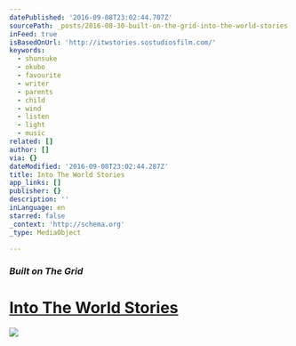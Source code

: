```yaml
---
datePublished: '2016-09-08T23:02:44.707Z'
sourcePath: _posts/2016-08-30-built-on-the-grid-into-the-world-stories.md
inFeed: true
isBasedOnUrl: 'http://itwstories.sostudiosfilm.com/'
keywords:
  - shunsuke
  - okubo
  - favourite
  - writer
  - parents
  - child
  - wind
  - listen
  - light
  - music
related: []
author: []
via: {}
dateModified: '2016-09-08T23:02:44.287Z'
title: Into The World Stories
app_links: []
publisher: {}
description: ''
inLanguage: en
starred: false
_context: 'http://schema.org'
_type: MediaObject

---
```

### _Built on The Grid_

# [Into The World Stories][0]
![](https://the-grid-user-content.s3-us-west-2.amazonaws.com/ab370140-5f4d-434c-ad95-a643d54a8714.png)

[0]: https://thegrid.ai/northern-lights-lofoten/ "Into The World Stories"